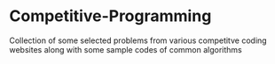 # Competitive-Programming

Collection of some selected problems from various competitve coding websites along with some sample codes of common algorithms
